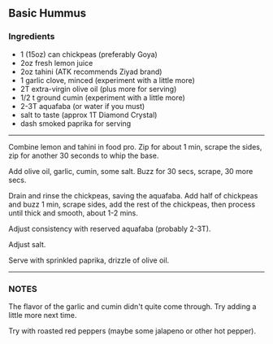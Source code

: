 ## Basic Hummus

### Ingredients

* 1 (15oz) can chickpeas (preferably Goya)
* 2oz fresh lemon juice
* 2oz tahini (ATK recommends Ziyad brand)
* 1 garlic clove, minced (experiment with a little more)
* 2T extra-virgin olive oil (plus more for serving)
* 1/2 t ground cumin (experiment with a little more)
* 2-3T aquafaba (or water if you must)
* salt to taste (approx 1T Diamond Crystal)
* dash smoked paprika for serving

---

Combine lemon and tahini in food pro. Zip for about 1 min,
scrape the sides, zip for another 30 seconds to whip the base.

Add olive oil, garlic, cumin, some salt.
Buzz for 30 secs, scrape, 30 more secs.

Drain and rinse the chickpeas, saving the aquafaba.
Add half of chickpeas and buzz 1 min, scrape sides,
add the rest of the chickpeas,
then process until thick and smooth, about 1-2 mins.

Adjust consistency with reserved aquafaba (probably 2-3T).

Adjust salt.

Serve with sprinkled paprika, drizzle of olive oil.

---

### NOTES

The flavor of the garlic and cumin didn't quite come through. Try adding
a little more next time.

Try with roasted red peppers (maybe some jalapeno or other hot pepper).
